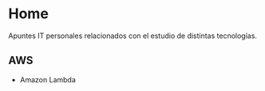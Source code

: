 # Home

Apuntes IT personales relacionados con el estudio de distintas tecnologías.

## AWS

* Amazon Lambda
